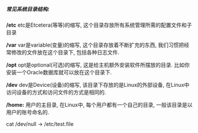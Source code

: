 

##### 常见系统目录结构:

**/etc** etc是Etcetera(等等)的缩写, 这个目录存放所有系统管理所需的配置文件和子目录 

**/var** var是variable(变量)的缩写, 这个目录存放着不断扩充的东西, 我们习惯把经常修改的文件放在这个目录下, 包括各种日志文件.

**/opt** opt是optional(可选)的缩写, 这是给主机额外安装软件所摆放的目录. 比如你安装一个Oracle数据库就可以放在这个目录下.

**/dev** dev是Device(设备)的缩写, 该目录下存放的是Linux的外部设备, 在Linux中访问设备的方式和访问文件的方式是相同的.

**/home:** 用户的主目录, 在Linux中, 每个用户都有一个自己的目录, 一般该目录是以用户的账号命名的.





cat /dev/null -> /etc/test.file

























